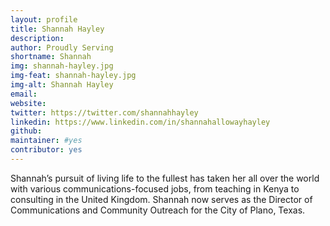 ```yaml
---
layout: profile
title: Shannah Hayley
description: 
author: Proudly Serving
shortname: Shannah
img: shannah-hayley.jpg
img-feat: shannah-hayley.jpg
img-alt: Shannah Hayley
email: 
website: 
twitter: https://twitter.com/shannahhayley
linkedin: https://www.linkedin.com/in/shannahallowayhayley
github: 
maintainer: #yes
contributor: yes
---
```


Shannah’s pursuit of living life to the fullest has taken her all over the world with various communications-focused jobs, from teaching in Kenya to consulting in the United Kingdom. Shannah now serves as the Director of Communications and Community Outreach for the City of Plano, Texas.